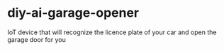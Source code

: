 # diy-ai-garage-opener
IoT device that will recognize the licence plate of your car and open the garage door for you
